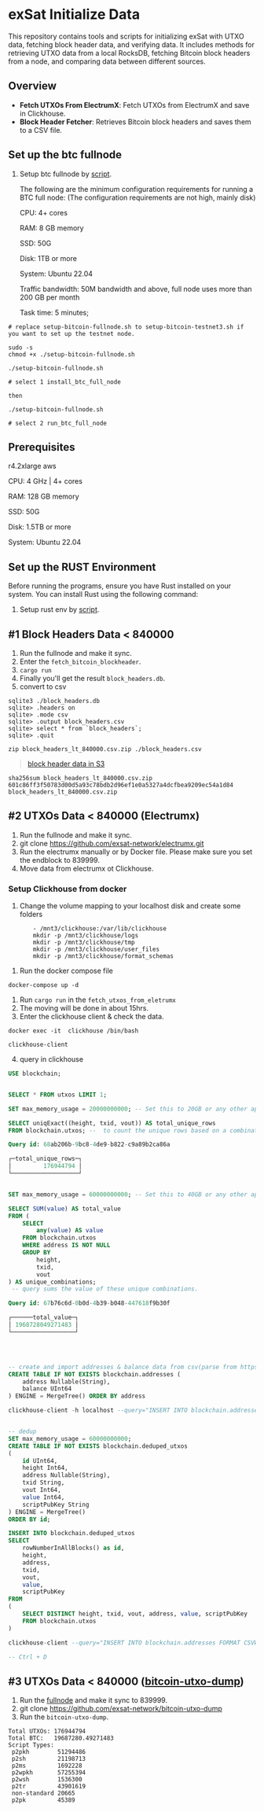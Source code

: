 # exSat Initialize Data

This repository contains tools and scripts for initializing exSat with UTXO data, fetching block header data, and verifying data. It includes methods for retrieving UTXO data from a local RocksDB, fetching Bitcoin block headers from a node, and comparing data between different sources.

## Overview

- **Fetch UTXOs From ElectrumX**: Fetch UTXOs from ElectrumX and save in Clickhouse.
- **Block Header Fetcher**: Retrieves Bitcoin block headers and saves them to a CSV file.



## Set up the btc fullnode

1. Setup btc fullnode by [script](./setup-bitcoin-fullnode.sh).

    The following are the minimum configuration requirements for running a BTC full node: (The configuration requirements are not high, mainly disk)

    CPU: 4+ cores

    RAM: 8 GB memory

    SSD: 50G

    Disk: 1TB or more

    System: Ubuntu 22.04

    Traffic bandwidth: 50M bandwidth and above, full node uses more than 200 GB per month

    Task time: 5 minutes;


```
# replace setup-bitcoin-fullnode.sh to setup-bitcoin-testnet3.sh if you want to set up the testnet node.

sudo -s
chmod +x ./setup-bitcoin-fullnode.sh

./setup-bitcoin-fullnode.sh

# select 1 install_btc_full_node

then 

./setup-bitcoin-fullnode.sh

# select 2 run_btc_full_node

```

## Prerequisites
r4.2xlarge aws

CPU: 4 GHz | 4+ cores

RAM: 128 GB memory

SSD: 50G

Disk: 1.5TB or more

System: Ubuntu 22.04


## Set up the RUST Environment
Before running the programs, ensure you have Rust installed on your system. You can install Rust using the following command:

1. Setup rust env by [script](./setup-rust.sh).


## #1 Block Headers Data < 840000

1. Run the fullnode and make it sync.
2. Enter the `fetch_bitcoin_blockheader`.
3. `cargo run`
4. Finally you'll get the result `block_headers.db`.
5. convert to csv 

```
sqlite3 ./block_headers.db
sqlite> .headers on
sqlite> .mode csv
sqlite> .output block_headers.csv
sqlite> select * from `block_headers`;
sqlite> .quit

zip block_headers_lt_840000.csv.zip ./block_headers.csv
```

> [block header data in S3](https://s3.amazonaws.com/exsat.initialize.data/block_headers_lt_840000.csv.zip)

```shell
sha256sum block_headers_lt_840000.csv.zip
601c86ff3f50783d00d5a93c78bdb2d96ef1e0a5327a4dcfbea9209ec54a1d84  block_headers_lt_840000.csv.zip
```

## #2 UTXOs Data < 840000 (Electrumx)

1. Run the fullnode and make it sync.
2. git clone https://github.com/exsat-network/electrumx.git
3. Run the electrumx manually or by Docker file. Please make sure you set the endblock to 839999.
4. Move data from electrumx ot Clickhouse.

### Setup Clickhouse from docker

1. Change the volume mapping to your localhost disk and create some folders
```shell
       - /mnt3/clickhouse:/var/lib/clickhouse
       mkdir -p /mnt3/clickhouse/logs
       mkdir -p /mnt3/clickhouse/tmp
       mkdir -p /mnt3/clickhouse/user_files
       mkdir -p /mnt3/clickhouse/format_schemas
```
1. Run the docker compose file
```shell
docker-compose up -d
```

1. Run `cargo run` in the `fetch_utxos_from_eletrumx`
2. The moving will be done in about 15hrs.
3. Enter the clickhouse client & check the data.
```shell
docker exec -it  clickhouse /bin/bash

clickhouse-client
```

4. query in clickhouse
```sql
USE blockchain;


SELECT * FROM utxos LIMIT 1;

SET max_memory_usage = 20000000000; -- Set this to 20GB or any other appropriate value

SELECT uniqExact((height, txid, vout)) AS total_unique_rows
FROM blockchain.utxos; --  to count the unique rows based on a combination of height, txid, and vout. 

Query id: 68ab206b-9bc8-4de9-b822-c9a89b2ca86a

┌─total_unique_rows─┐
│         176944794 │
└───────────────────┘


SET max_memory_usage = 60000000000; -- Set this to 40GB or any other appropriate value

SELECT SUM(value) AS total_value
FROM (
    SELECT
        any(value) AS value
    FROM blockchain.utxos
    WHERE address IS NOT NULL
    GROUP BY
        height,
        txid,
        vout
) AS unique_combinations;
 -- query sums the value of these unique combinations.

Query id: 67b76c6d-0b0d-4b39-b048-447618f9b30f

┌──────total_value─┐
│ 1968728049271483 │
└──────────────────┘




-- create and import addresses & balance data from csv(parse from https://github.com/gcarq/rusty-blockparser)
CREATE TABLE IF NOT EXISTS blockchain.addresses (
    address Nullable(String),
    balance UInt64
) ENGINE = MergeTree() ORDER BY address

clickhouse-client -h localhost --query="INSERT INTO blockchain.addresses FORMAT CSVWithNames" --format_csv_delimiter=";" < /var/lib/clickhouse/balances-0-839999.csv


-- dedup
SET max_memory_usage = 60000000000;
CREATE TABLE IF NOT EXISTS blockchain.deduped_utxos
(
    id UInt64,
    height Int64,
    address Nullable(String),
    txid String,
    vout Int64,
    value Int64,
    scriptPubKey String
) ENGINE = MergeTree()
ORDER BY id;

INSERT INTO blockchain.deduped_utxos
SELECT 
    rowNumberInAllBlocks() as id, 
    height, 
    address, 
    txid, 
    vout, 
    value, 
    scriptPubKey
FROM 
(
    SELECT DISTINCT height, txid, vout, address, value, scriptPubKey
    FROM blockchain.utxos
)

clickhouse-client --query="INSERT INTO blockchain.addresses FORMAT CSVWithNames" --format_csv_delimiter=";" < ./balances-0-839999.csv

-- Ctrl + D

```

## #3 UTXOs Data < 840000 ([bitcoin-utxo-dump](https://github.com/exsat-network/bitcoin-utxo-dump))
1. Run the [fullnode](https://github.com/exsat-network/bitcoin) and make it sync to 839999.
2. git clone https://github.com/exsat-network/bitcoin-utxo-dump
3. Run the `bitcoin-utxo-dump`.

```
Total UTXOs: 176944794
Total BTC:   19687280.49271483
Script Types:
 p2pkh        51294486
 p2sh         21198713
 p2ms         1692228
 p2wpkh       57255394
 p2wsh        1536300
 p2tr         43901619
 non-standard 20665
 p2pk         45389
```
